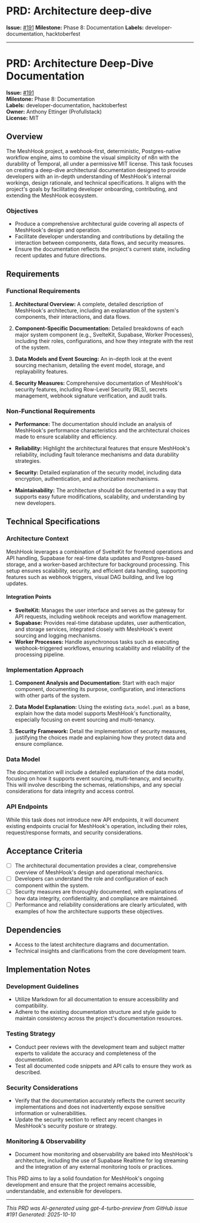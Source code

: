 # PRD: Architecture deep-dive

**Issue:** [#191](https://github.com/profullstack/meshhook/issues/191)
**Milestone:** Phase 8: Documentation
**Labels:** developer-documentation, hacktoberfest

---

# PRD: Architecture Deep-Dive Documentation

**Issue:** [#191](https://github.com/profullstack/meshhook/issues/191)  
**Milestone:** Phase 8: Documentation  
**Labels:** developer-documentation, hacktoberfest  
**Owner:** Anthony Ettinger (Profullstack)  
**License:** MIT  

## Overview

The MeshHook project, a webhook-first, deterministic, Postgres-native workflow engine, aims to combine the visual simplicity of n8n with the durability of Temporal, all under a permissive MIT license. This task focuses on creating a deep-dive architectural documentation designed to provide developers with an in-depth understanding of MeshHook's internal workings, design rationale, and technical specifications. It aligns with the project's goals by facilitating developer onboarding, contributing, and extending the MeshHook ecosystem.

### Objectives

- Produce a comprehensive architectural guide covering all aspects of MeshHook's design and operation.
- Facilitate developer understanding and contributions by detailing the interaction between components, data flows, and security measures.
- Ensure the documentation reflects the project's current state, including recent updates and future directions.

## Requirements

### Functional Requirements

1. **Architectural Overview:** A complete, detailed description of MeshHook's architecture, including an explanation of the system's components, their interactions, and data flows.
   
2. **Component-Specific Documentation:** Detailed breakdowns of each major system component (e.g., SvelteKit, Supabase, Worker Processes), including their roles, configurations, and how they integrate with the rest of the system.
   
3. **Data Models and Event Sourcing:** An in-depth look at the event sourcing mechanism, detailing the event model, storage, and replayability features.
   
4. **Security Measures:** Comprehensive documentation of MeshHook's security features, including Row-Level Security (RLS), secrets management, webhook signature verification, and audit trails.

### Non-Functional Requirements

- **Performance:** The documentation should include an analysis of MeshHook's performance characteristics and the architectural choices made to ensure scalability and efficiency.
  
- **Reliability:** Highlight the architectural features that ensure MeshHook's reliability, including fault tolerance mechanisms and data durability strategies.
  
- **Security:** Detailed explanation of the security model, including data encryption, authentication, and authorization mechanisms.
  
- **Maintainability:** The architecture should be documented in a way that supports easy future modifications, scalability, and understanding by new developers.

## Technical Specifications

### Architecture Context

MeshHook leverages a combination of SvelteKit for frontend operations and API handling, Supabase for real-time data updates and Postgres-based storage, and a worker-based architecture for background processing. This setup ensures scalability, security, and efficient data handling, supporting features such as webhook triggers, visual DAG building, and live log updates.

#### Integration Points

- **SvelteKit:** Manages the user interface and serves as the gateway for API requests, including webhook receipts and workflow management.
- **Supabase:** Provides real-time database updates, user authentication, and storage services, integrated closely with MeshHook's event sourcing and logging mechanisms.
- **Worker Processes:** Handle asynchronous tasks such as executing webhook-triggered workflows, ensuring scalability and reliability of the processing pipeline.

### Implementation Approach

1. **Component Analysis and Documentation:** Start with each major component, documenting its purpose, configuration, and interactions with other parts of the system.
   
2. **Data Model Explanation:** Using the existing `data_model.puml` as a base, explain how the data model supports MeshHook's functionality, especially focusing on event sourcing and multi-tenancy.
   
3. **Security Framework:** Detail the implementation of security measures, justifying the choices made and explaining how they protect data and ensure compliance.

### Data Model

The documentation will include a detailed explanation of the data model, focusing on how it supports event sourcing, multi-tenancy, and security. This will involve describing the schemas, relationships, and any special considerations for data integrity and access control.

### API Endpoints

While this task does not introduce new API endpoints, it will document existing endpoints crucial for MeshHook's operation, including their roles, request/response formats, and security considerations.

## Acceptance Criteria

- [ ] The architectural documentation provides a clear, comprehensive overview of MeshHook's design and operational mechanics.
- [ ] Developers can understand the role and configuration of each component within the system.
- [ ] Security measures are thoroughly documented, with explanations of how data integrity, confidentiality, and compliance are maintained.
- [ ] Performance and reliability considerations are clearly articulated, with examples of how the architecture supports these objectives.

## Dependencies

- Access to the latest architecture diagrams and documentation.
- Technical insights and clarifications from the core development team.

## Implementation Notes

### Development Guidelines

- Utilize Markdown for all documentation to ensure accessibility and compatibility.
- Adhere to the existing documentation structure and style guide to maintain consistency across the project's documentation resources.

### Testing Strategy

- Conduct peer reviews with the development team and subject matter experts to validate the accuracy and completeness of the documentation.
- Test all documented code snippets and API calls to ensure they work as described.

### Security Considerations

- Verify that the documentation accurately reflects the current security implementations and does not inadvertently expose sensitive information or vulnerabilities.
- Update the security section to reflect any recent changes in MeshHook's security posture or strategy.

### Monitoring & Observability

- Document how monitoring and observability are baked into MeshHook's architecture, including the use of Supabase Realtime for log streaming and the integration of any external monitoring tools or practices.

This PRD aims to lay a solid foundation for MeshHook's ongoing development and ensure that the project remains accessible, understandable, and extensible for developers.

---

*This PRD was AI-generated using gpt-4-turbo-preview from GitHub issue #191*
*Generated: 2025-10-10*
